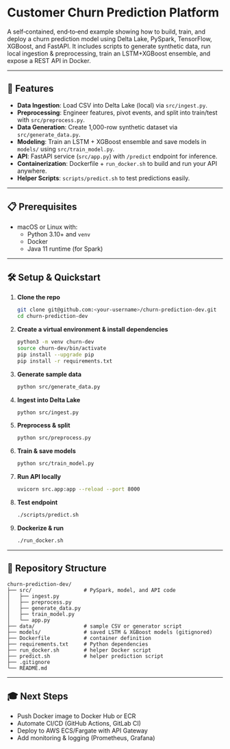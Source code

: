 # Customer Churn Prediction Platform

A self‑contained, end‑to‑end example showing how to build, train, and deploy a churn prediction model using Delta Lake, PySpark, TensorFlow, XGBoost, and FastAPI. It includes scripts to generate synthetic data, run local ingestion & preprocessing, train an LSTM+XGBoost ensemble, and expose a REST API in Docker.

---

## 🚀 Features

- **Data Ingestion**: Load CSV into Delta Lake (local) via `src/ingest.py`.
- **Preprocessing**: Engineer features, pivot events, and split into train/test with `src/preprocess.py`.
- **Data Generation**: Create 1,000-row synthetic dataset via `src/generate_data.py`.
- **Modeling**: Train an LSTM + XGBoost ensemble and save models in `models/` using `src/train_model.py`.
- **API**: FastAPI service (`src/app.py`) with `/predict` endpoint for inference.
- **Containerization**: Dockerfile + `run_docker.sh` to build and run your API anywhere.
- **Helper Scripts**: `scripts/predict.sh` to test predictions easily.

---

## 📋 Prerequisites

- macOS or Linux with:
  - Python 3.10+ and `venv`
  - Docker
  - Java 11 runtime (for Spark)

---

## 🛠️ Setup & Quickstart

1. **Clone the repo**

   ```bash
   git clone git@github.com:<your-username>/churn-prediction-dev.git
   cd churn-prediction-dev
   ```

2. **Create a virtual environment & install dependencies**

   ```bash
   python3 -m venv churn-dev
   source churn-dev/bin/activate
   pip install --upgrade pip
   pip install -r requirements.txt
   ```

3. **Generate sample data**

   ```bash
   python src/generate_data.py
   ```

4. **Ingest into Delta Lake**

   ```bash
   python src/ingest.py
   ```

5. **Preprocess & split**

   ```bash
   python src/preprocess.py
   ```

6. **Train & save models**

   ```bash
   python src/train_model.py
   ```

7. **Run API locally**

   ```bash
   uvicorn src.app:app --reload --port 8000
   ```

8. **Test endpoint**

   ```bash
   ./scripts/predict.sh
   ```

9. **Dockerize & run**

   ```bash
   ./run_docker.sh
   ```

---

## 📂 Repository Structure

```plaintext
churn-prediction-dev/
├── src/                 # PySpark, model, and API code
│   ├── ingest.py
│   ├── preprocess.py
│   ├── generate_data.py
│   ├── train_model.py
│   └── app.py
├── data/                # sample CSV or generator script
├── models/              # saved LSTM & XGBoost models (gitignored)
├── Dockerfile           # container definition
├── requirements.txt     # Python dependencies
├── run_docker.sh        # helper Docker script
├── predict.sh           # helper prediction script
├── .gitignore
└── README.md
```

---

## 🎓 Next Steps

- Push Docker image to Docker Hub or ECR
- Automate CI/CD (GitHub Actions, GitLab CI)
- Deploy to AWS ECS/Fargate with API Gateway
- Add monitoring & logging (Prometheus, Grafana)
